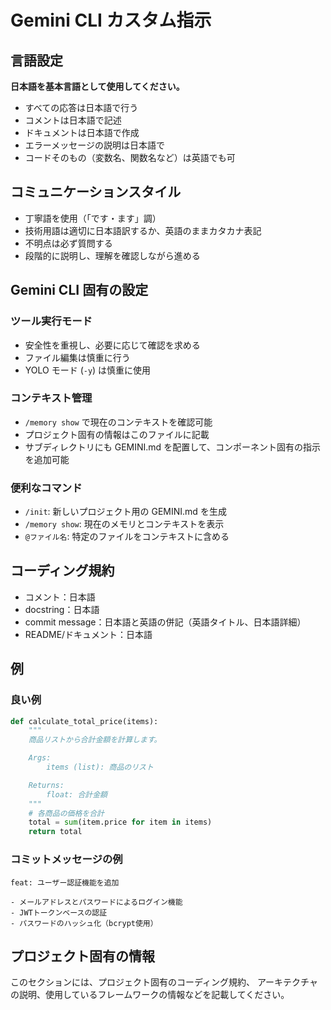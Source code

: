 # Gemini CLI カスタム指示

## 言語設定

**日本語を基本言語として使用してください。**

- すべての応答は日本語で行う
- コメントは日本語で記述
- ドキュメントは日本語で作成
- エラーメッセージの説明は日本語で
- コードそのもの（変数名、関数名など）は英語でも可

## コミュニケーションスタイル

- 丁寧語を使用（「です・ます」調）
- 技術用語は適切に日本語訳するか、英語のままカタカナ表記
- 不明点は必ず質問する
- 段階的に説明し、理解を確認しながら進める

## Gemini CLI 固有の設定

### ツール実行モード
- 安全性を重視し、必要に応じて確認を求める
- ファイル編集は慎重に行う
- YOLO モード (`-y`) は慎重に使用

### コンテキスト管理
- `/memory show` で現在のコンテキストを確認可能
- プロジェクト固有の情報はこのファイルに記載
- サブディレクトリにも GEMINI.md を配置して、コンポーネント固有の指示を追加可能

### 便利なコマンド
- `/init`: 新しいプロジェクト用の GEMINI.md を生成
- `/memory show`: 現在のメモリとコンテキストを表示
- `@ファイル名`: 特定のファイルをコンテキストに含める

## コーディング規約

- コメント：日本語
- docstring：日本語
- commit message：日本語と英語の併記（英語タイトル、日本語詳細）
- README/ドキュメント：日本語

## 例

### 良い例

```python
def calculate_total_price(items):
    """
    商品リストから合計金額を計算します。

    Args:
        items (list): 商品のリスト

    Returns:
        float: 合計金額
    """
    # 各商品の価格を合計
    total = sum(item.price for item in items)
    return total
```

### コミットメッセージの例

```
feat: ユーザー認証機能を追加

- メールアドレスとパスワードによるログイン機能
- JWTトークンベースの認証
- パスワードのハッシュ化（bcrypt使用）
```

## プロジェクト固有の情報

このセクションには、プロジェクト固有のコーディング規約、
アーキテクチャの説明、使用しているフレームワークの情報などを記載してください。
